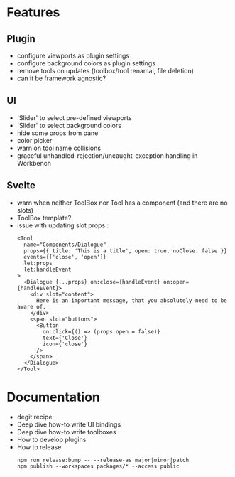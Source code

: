 # Features

## Plugin

- configure viewports as plugin settings
- configure background colors as plugin settings
- remove tools on updates (toolbox/tool renamal, file deletion)
- can it be framework agnostic?

## UI

- 'Slider' to select pre-defined viewports
- 'Slider' to select background colors
- hide some props from pane
- color picker
- warn on tool name collisions
- graceful unhandled-rejection/uncaught-exception handling in Workbench

## Svelte

- warn when neither ToolBox nor Tool has a component (and there are no slots)
- ToolBox template?
- issue with updating slot props :
  ```svelte
  <Tool
    name="Components/Dialogue"
    props={{ title: 'This is a title', open: true, noClose: false }}
    events={['close', 'open']}
    let:props
    let:handleEvent
  >
    <Dialogue {...props} on:close={handleEvent} on:open={handleEvent}>
      <div slot="content">
        Here is an important message, that you absolutely need to be aware of.
      </div>
      <span slot="buttons">
        <Button
          on:click={() => (props.open = false)}
          text={'Close'}
          icon={'close'}
        />
      </span>
    </Dialogue>
  </Tool>
  ```

# Documentation

- degit recipe
- Deep dive how-to write UI bindings
- Deep dive how-to write toolboxes
- How to develop plugins
- How to release
  ```shell
  npm run release:bump -- --release-as major|minor|patch
  npm publish --workspaces packages/* --access public
  ```
